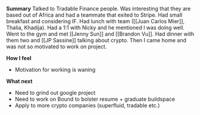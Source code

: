 **Summary**
Talked to Tradable Finance people. Was interesting that they are based out of Africa and had a teammate that exited to Stripe. Had small breakfast and considering IF. Had lunch with team ([[Juan Carlos Mier]], Thalia, Khadija). Had a 1:1 with Nicky and he mentioned I was doing well. Went to the gym and met [[Jenny Sun]] and [[Brandon Vu]]. Had dinner with them two and [[JP Sassine]] talking about crypto. Then I came home and was not so motivated to work on project. 

**How I feel**
- Motivation for working is waning 

**What next**
- Need to grind out google project
- Need to work on Bound to bolster resume + graduate buildspace
- Apply to more crypto companies (superfluid, tradable etc.)